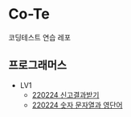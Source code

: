 # Co-Te
코딩테스트 연습 레포

## 프로그래머스
- LV1
    - [220224 신고결과받기](./src/programmers/lv1/GetReportResult.java)
    - [220224 숫자 문자열과 영단어](./src/programmers/lv1/NumberWord.java)
